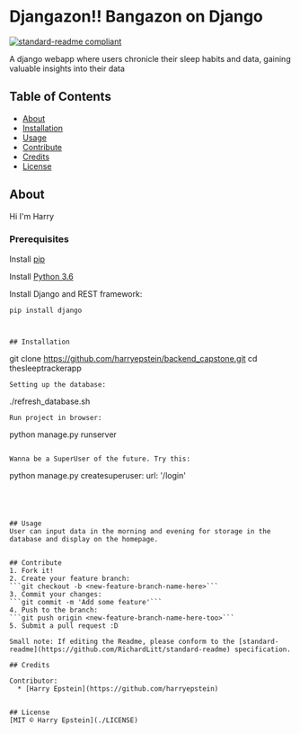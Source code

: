 # Djangazon!! Bangazon on Django
[![standard-readme compliant](https://img.shields.io/badge/readme%20style-standard-brightgreen.svg?style=flat-square)](https://github.com/RichardLitt/standard-readme)

A django webapp where users chronicle their sleep habits and data, gaining valuable insights into their data

## Table of Contents

- [About](#about)
- [Installation](#installation)
- [Usage](#usage)
- [Contribute](#contribute)
- [Credits](#credits)
- [License](#license)

## About
Hi I'm Harry

### Prerequisites
Install [pip](https://packaging.python.org/installing/)

Install [Python 3.6](https://www.python.org/downloads/)

Install Django and REST framework:
```
pip install django
```

```


## Installation
```
git clone https://github.com/harryepstein/backend_capstone.git
cd thesleeptrackerapp
```
Setting up the database:

```
./refresh_database.sh
```
Run project in browser:

```
python manage.py runserver
```

Wanna be a SuperUser of the future. Try this:

```
python manage.py createsuperuser:
url: '/login'
```




## Usage
User can input data in the morning and evening for storage in the database and display on the homepage.


## Contribute
1. Fork it!
2. Create your feature branch:
```git checkout -b <new-feature-branch-name-here>```
3. Commit your changes:
```git commit -m 'Add some feature'```
4. Push to the branch:
```git push origin <new-feature-branch-name-here-too>```
5. Submit a pull request :D

Small note: If editing the Readme, please conform to the [standard-readme](https://github.com/RichardLitt/standard-readme) specification.

## Credits

Contributor:
  * [Harry Epstein](https://github.com/harryepstein)


## License
[MIT © Harry Epstein](./LICENSE)
